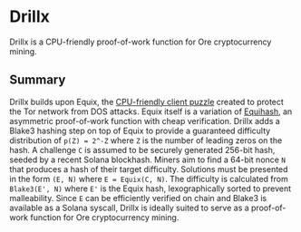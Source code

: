 # Drillx

Drillx is a CPU-friendly proof-of-work function for Ore cryptocurrency mining.

## Summary

Drillx builds upon Equix, the [CPU-friendly client puzzle](https://gitlab.torproject.org/tpo/core/tor/-/blob/main/src/ext/equix/devlog.md) created to protect the Tor network from DOS attacks. Equix itself is a variation of [Equihash](https://core.ac.uk/download/pdf/31227294.pdf), an asymmetric proof-of-work function with cheap verification. Drillx adds a Blake3 hashing step on top of Equix to provide a guaranteed difficulty distribution of `p(Z) = 2^-Z` where `Z` is the number of leading zeros on the hash. A challenge `C` is assumed to be securely generated 256-bit hash, seeded by a recent Solana blockhash. Miners aim to find a 64-bit nonce `N` that produces a hash of their target difficulty. Solutions must be presented in the form `(E, N)` where `E = Equix(C, N)`. The difficulty is calculated from `Blake3(E', N)` where `E'` is the Equix hash, lexographically sorted to prevent malleability. Since `E` can be efficiently verified on chain and Blake3 is available as a Solana syscall, Drillx is ideally suited to serve as a proof-of- work function for Ore cryptocurrency mining. 
